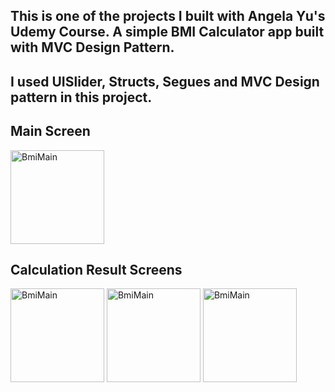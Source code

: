 ## This is one of the projects I built with Angela Yu's Udemy Course. A simple BMI Calculator app built with MVC Design Pattern.

## I used UISlider, Structs, Segues and MVC Design pattern in this project.

## Main Screen

<img title="main" src="https://i.ibb.co/xGqHs4N/BMI-Calculator-Main.png" alt="BmiMain" width="150" />

## Calculation Result Screens

<div stlye="padding: 0 10px" >
<img style="display:inline" title="main" src="https://i.ibb.co/sm5xdT7/BMI-Red-Result.png" alt="BmiMain" width="150" />

<img title="main" src="https://i.ibb.co/9yGqt6M/BMI-Green-Result.png" alt="BmiMain" width="150" />

<img title="main" src="https://i.ibb.co/55M5YXp/BMI-Blue-Result.png" alt="BmiMain" width="150" />
<div/>


